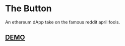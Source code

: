 # The Button
An ethereum dApp take on the famous reddit april fools.

## [DEMO](https://paradoxdao.github.io/thebutton/)
